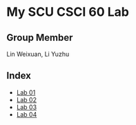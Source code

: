 # My SCU CSCI 60 Lab

## Group Member
Lin Weixuan, Li Yuzhu

## Index
- [Lab 01](lab01/lab01report.md)
- [Lab 02](lab02/lab02report.md)
- [Lab 03](lab03/lab03report.md)
- [Lab 04](lab04/lab04report.md)

